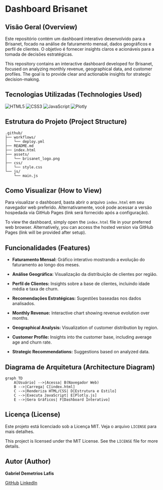 # Dashboard Brisanet

## Visão Geral (Overview)

Este repositório contém um dashboard interativo desenvolvido para a Brisanet, focado na análise de faturamento mensal, dados geográficos e perfil de clientes. O objetivo é fornecer insights claros e acionáveis para a tomada de decisões estratégicas.

This repository contains an interactive dashboard developed for Brisanet, focused on analyzing monthly revenue, geographical data, and customer profiles. The goal is to provide clear and actionable insights for strategic decision-making.

## Tecnologias Utilizadas (Technologies Used)

![HTML5](https://img.shields.io/badge/html5-%23E34F26.svg?style=for-the-badge&logo=html5&logoColor=white)
![CSS3](https://img.shields.io/badge/css3-%231572B6.svg?style=for-the-badge&logo=css3&logoColor=white)
![JavaScript](https://img.shields.io/badge/javascript-%23323330.svg?style=for-the-badge&logo=javascript&logoColor=%23F7DF1E)
![Plotly](https://img.shields.io/badge/Plotly-%23238C6F.svg?style=for-the-badge&logo=plotly&logoColor=white)

## Estrutura do Projeto (Project Structure)

```
.github/
├── workflows/
│   └── deploy.yml
├── README.md
├── index.html
├── assets/
│   └── brisanet_logo.png
├── css/
│   └── style.css
└── js/
    └── main.js
```

## Como Visualizar (How to View)

Para visualizar o dashboard, basta abrir o arquivo `index.html` em seu navegador web preferido. Alternativamente, você pode acessar a versão hospedada via GitHub Pages (link será fornecido após a configuração).

To view the dashboard, simply open the `index.html` file in your preferred web browser. Alternatively, you can access the hosted version via GitHub Pages (link will be provided after setup).

## Funcionalidades (Features)

- **Faturamento Mensal:** Gráfico interativo mostrando a evolução do faturamento ao longo dos meses.
- **Análise Geográfica:** Visualização da distribuição de clientes por região.
- **Perfil de Clientes:** Insights sobre a base de clientes, incluindo idade média e taxa de churn.
- **Recomendações Estratégicas:** Sugestões baseadas nos dados analisados.

- **Monthly Revenue:** Interactive chart showing revenue evolution over months.
- **Geographical Analysis:** Visualization of customer distribution by region.
- **Customer Profile:** Insights into the customer base, including average age and churn rate.
- **Strategic Recommendations:** Suggestions based on analyzed data.

## Diagrama de Arquitetura (Architecture Diagram)

```mermaid
graph TD
    A[Usuário] -->|Acessa| B(Navegador Web)
    B -->|Carrega| C[index.html]
    C -->|Renderiza HTML/CSS| D[Estrutura e Estilo]
    C -->|Executa JavaScript| E[Plotly.js]
    E -->|Gera Gráficos| F[Dashboard Interativo]
```

## Licença (License)

Este projeto está licenciado sob a Licença MIT. Veja o arquivo `LICENSE` para mais detalhes.

This project is licensed under the MIT License. See the `LICENSE` file for more details.

## Autor (Author)

**Gabriel Demetrios Lafis**

[GitHub](https://github.com/galafis)
[LinkedIn](https://www.linkedin.com/in/gabriel-demetrios-lafis/)

